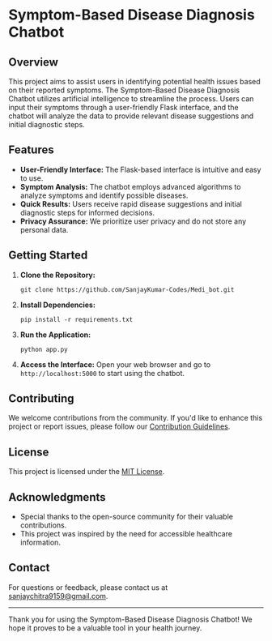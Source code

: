 # Symptom-Based Disease Diagnosis Chatbot

## Overview
This project aims to assist users in identifying potential health issues based on their reported symptoms. The Symptom-Based Disease Diagnosis Chatbot utilizes artificial intelligence to streamline the process. Users can input their symptoms through a user-friendly Flask interface, and the chatbot will analyze the data to provide relevant disease suggestions and initial diagnostic steps.

## Features
- **User-Friendly Interface:** The Flask-based interface is intuitive and easy to use.
- **Symptom Analysis:** The chatbot employs advanced algorithms to analyze symptoms and identify possible diseases.
- **Quick Results:** Users receive rapid disease suggestions and initial diagnostic steps for informed decisions.
- **Privacy Assurance:** We prioritize user privacy and do not store any personal data.

## Getting Started
1. **Clone the Repository:**
   ```
   git clone https://github.com/SanjayKumar-Codes/Medi_bot.git
   ```

2. **Install Dependencies:**
   ```
   pip install -r requirements.txt
   ```

3. **Run the Application:**
   ```
   python app.py
   ```

4. **Access the Interface:**
   Open your web browser and go to `http://localhost:5000` to start using the chatbot.

## Contributing
We welcome contributions from the community. If you'd like to enhance this project or report issues, please follow our [Contribution Guidelines](CONTRIBUTING.md).

## License
This project is licensed under the [MIT License](LICENSE).

## Acknowledgments
- Special thanks to the open-source community for their valuable contributions.
- This project was inspired by the need for accessible healthcare information.

## Contact
For questions or feedback, please contact us at sanjaychitra9159@gmail.com.

---

Thank you for using the Symptom-Based Disease Diagnosis Chatbot! We hope it proves to be a valuable tool in your health journey.
